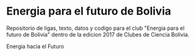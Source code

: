 # Energia para el futuro de Bolivia

Repositorio de ligas, texto, datos y codigo para el club "Energia para el futuro de Bolivia" dentro de la edicion 2017 de Clubes de Ciencia Bolivia.



Energia hacia el Futuro
